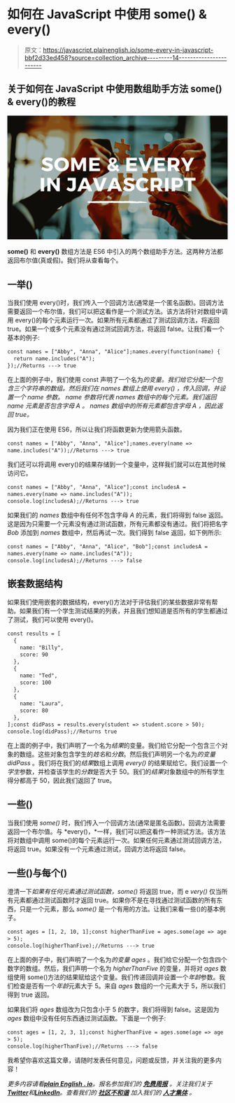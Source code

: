 # 如何在 JavaScript 中使用 some() & every()

> 原文：<https://javascript.plainenglish.io/some-every-in-javascript-bbf2d33ed458?source=collection_archive---------14----------------------->

## 关于如何在 JavaScript 中使用数组助手方法 some() & every()的教程

![](img/a6296fa544de698e2bf0bc449fc01908.png)

**some()** 和 **every()** 数组方法是 ES6 中引入的两个数组助手方法。这两种方法都返回布尔值(真或假)。我们将从查看每个。

## **一举()**

当我们使用 every()时，我们传入一个回调方法(通常是一个匿名函数)。回调方法需要返回一个布尔值，我们可以把这看作是一个测试方法。该方法将针对数组中调用 every()的每个元素运行一次。如果所有元素都通过了测试回调方法，将返回 true。如果一个或多个元素没有通过测试回调方法，将返回 false。让我们看一个基本的例子:

```
const names = ["Abby", "Anna", "Alice"];names.every(function(name) {
  return name.includes("A");
});//Returns ---> true
```

在上面的例子中，我们使用 const 声明了一个名为*的变量。我们给它分配一个包含三个字符串的数组。然后我们在 *names* 数组上使用 *every()* ，传入回调，并设置一个 *name* 参数。 *name* 参数将代表 *names* 数组中的每个元素。我们返回 *name* 元素是否包含字母 *A* 。 *names* 数组中的所有元素都包含字母 *A* ，因此返回 true。*

因为我们正在使用 ES6，所以让我们将函数更新为使用箭头函数。

```
const names = ["Abby", "Anna", "Alice"];names.every(name => name.includes("A"));//Returns ---> true
```

我们还可以将调用 every()的结果存储到一个变量中，这样我们就可以在其他时候访问它。

```
const names = ["Abby", "Anna", "Alice"];const includesA = names.every(name => name.includes("A"));
console.log(includesA);//Returns ---> true
```

如果我们的 *names* 数组中有任何不包含字母 *A* 的元素，我们将得到 false 返回。这是因为只需要一个元素没有通过测试函数，所有元素都没有通过。我们将把名字 *Bob* 添加到 *names* 数组中，然后再试一次。我们得到 false 返回，如下例所示:

```
const names = ["Abby", "Anna", "Alice", "Bob"];const includesA = names.every(name => name.includes("A"));
console.log(includesA);//Returns ---> false
```

## 嵌套数据结构

如果我们使用嵌套的数据结构，every()方法对于评估我们的某些数据非常有帮助。如果我们有一个学生测试结果的列表，并且我们想知道是否所有的学生都通过了测试，我们可以使用 every()。

```
const results = [
  {
    name: "Billy",
    score: 90
  },
  {
    name: "Ted",
    score: 100
  },
  {
    name: "Laura",
    score: 80
  },
];const didPass = results.every(student => student.score > 50);
console.log(didPass);//Returns true
```

在上面的例子中，我们声明了一个名为*结果*的变量。我们给它分配一个包含三个对象的数组。这些对象包含学生的*姓名*和*分数*。然后我们声明另一个名为*的变量 didPass* 。我们将在我们的*结果*数组上调用 *every()* 的结果赋给它。我们设置一个*学生*参数，并检查该学生的*分数*是否大于 50。我们的*结果*对象数组中的所有学生得分都高于 50，因此我们返回了 true。

## 一些()

当我们使用 *some()* 时，我们传入一个回调方法(通常是匿名函数)。回调方法需要返回一个布尔值。与 *every()，*一样，我们可以把这看作一种测试方法。该方法将对数组中调用 some()的每个元素运行一次。如果任何元素通过测试回调方法，将返回 true。如果没有一个元素通过测试，回调方法将返回 false。

## 一些()与每个()

澄清一下*如果有任何元素通过测试函数，some()* 将返回 true，而 e *very()* 仅当所有元素都通过测试函数时才返回 true。如果你不是在寻找通过测试函数的所有东西，只是一个元素，那么 *some()* 是一个有用的方法。让我们来看一些()的基本例子。

```
const ages = [1, 2, 10, 1];const higherThanFive = ages.some(age => age > 5);
console.log(higherThanFive);//Returns ---> true
```

在上面的例子中，我们声明了一个名为*的变量 ages* 。我们给它分配一个包含四个数字的数组。然后，我们声明一个名为 *higherThanFive* 的变量，并将对 *ages* 数组使用 some()方法的结果赋给这个变量。我们传递回调并设置一个*年龄*参数。我们检查是否有一个*年龄*元素大于 5。来自 *ages* 数组的一个元素大于 5，所以我们得到 true 返回。

如果我们将 *ages* 数组改为只包含小于 5 的数字，我们将得到 false。这是因为 *ages* 数组中没有任何东西通过测试函数。下面是一个例子:

```
const ages = [1, 2, 3, 1];const higherThanFive = ages.some(age => age > 5);
console.log(higherThanFive);//Returns ---> false
```

我希望你喜欢这篇文章，请随时发表任何意见，问题或反馈，并关注我的更多内容！

*更多内容请看*[***plain English . io***](https://plainenglish.io/)*。报名参加我们的* [***免费周报***](http://newsletter.plainenglish.io/) *。关注我们关于*[***Twitter***](https://twitter.com/inPlainEngHQ)*和*[***LinkedIn***](https://www.linkedin.com/company/inplainenglish/)*。查看我们的* [***社区不和谐***](https://discord.gg/GtDtUAvyhW) *加入我们的* [***人才集体***](https://inplainenglish.pallet.com/talent/welcome) *。*